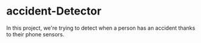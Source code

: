 # accident-Detector
In this project, we're trying to detect when a person has an accident thanks to their phone sensors.
